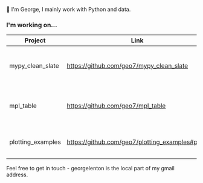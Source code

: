 
👋 I'm George, I mainly work with Python and data.

### I'm working on...

| Project 	| Link 	| Desc
|-	|-	|- |
| mypy_clean_slate  	| https://github.com/geo7/mypy_clean_slate 	| Package to assist raising code standards. |
| mpl_table | https://github.com/geo7/mpl_table 	| Packge to create particular type of table plot. |
| plotting_examples | https://github.com/geo7/plotting_examples#plots | Example data viz for reference. |

Feel free to get in touch - georgelenton is the local part of my gmail address. 
